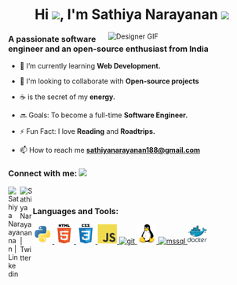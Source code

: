 <h1 align="center">Hi <img src="https://github.com/TheDudeThatCode/TheDudeThatCode/blob/master/Assets/Hi.gif" width="29px">, I'm Sathiya Narayanan <img src="https://github.com/TheDudeThatCode/TheDudeThatCode/blob/master/Assets/Mario_Hello_Big.gif" width="30px"> </h1>
<img align="right" alt="Designer GIF" src="https://github.com/SathiyaN3/SathiyaN3/blob/main/89964-designer.gif" width="300" />
<h3 align="left">A passionate software engineer and an open-source enthusiast from India</h3>

- 🌱 I’m currently learning **Web Development.**

- 🤝 I'm looking to collaborate with **Open-source projects**

- ☕ is the secret of my **energy.**

- 🔜 Goals: To become a full-time **Software Engineer.**

- ⚡ Fun Fact: I love **Reading** and **Roadtrips.**

- 📫 How to reach me **sathiyanarayanan188@gmail.com**

<h3 align="left">Connect with me: <img src="https://github.com/TheDudeThatCode/TheDudeThatCode/blob/master/Assets/Handshake.gif" height="32px"> </h3>
<p align="left"><a href="https://linkedin.com/in/sathiya-narayanan-08386b148">
    <img align="left" alt="Sathiya Narayanan | Linkedin" width="24px" src="https://github.com/TheDudeThatCode/TheDudeThatCode/blob/master/Assets/Linkedin.svg" />
  </a>
  <a href="https://twitter.com/Sathiya_101">
    <img align="left" alt="Sathiya Narayanan | Twitter" width="26px" src="https://github.com/TheDudeThatCode/TheDudeThatCode/blob/master/Assets/Twitter.svg" />
  </a>
</p>
<br>
<h3 align="left">Languages and Tools:</h3>
<p align="left"> <a href="https://www.python.org" target="_blank" rel="noreferrer"> <img src="https://raw.githubusercontent.com/devicons/devicon/master/icons/python/python-original.svg" alt="python" width="40" height="40"/> </a> <a href="https://www.w3.org/html/" target="_blank" rel="noreferrer"> <img src="https://raw.githubusercontent.com/devicons/devicon/master/icons/html5/html5-original-wordmark.svg" alt="html5" width="40" height="40"/> </a> <a href="https://www.w3schools.com/css/" target="_blank" rel="noreferrer"> <img src="https://raw.githubusercontent.com/devicons/devicon/master/icons/css3/css3-original-wordmark.svg" alt="css3" width="40" height="40"/> </a> <a href="https://developer.mozilla.org/en-US/docs/Web/JavaScript" target="_blank" rel="noreferrer"> <img src="https://raw.githubusercontent.com/devicons/devicon/master/icons/javascript/javascript-original.svg" alt="javascript" width="40" height="40"/> </a> <a href="https://git-scm.com/" target="_blank" rel="noreferrer"> <img src="https://www.vectorlogo.zone/logos/git-scm/git-scm-icon.svg" alt="git" width="40" height="40"/> </a> <a href="https://www.linux.org/" target="_blank" rel="noreferrer"> <img src="https://raw.githubusercontent.com/devicons/devicon/master/icons/linux/linux-original.svg" alt="linux" width="40" height="40"/> </a> <a href="https://www.microsoft.com/en-us/sql-server" target="_blank" rel="noreferrer"> <img src="https://www.svgrepo.com/show/303229/microsoft-sql-server-logo.svg" alt="mssql" width="40" height="40"/> </a> <a href="https://www.docker.com/" target="_blank" rel="noreferrer"> <img src="https://raw.githubusercontent.com/devicons/devicon/master/icons/docker/docker-original-wordmark.svg" alt="docker" width="40" height="40"/> </a> </p>
